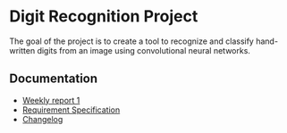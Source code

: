 # Digit Recognition Project
The goal of the project is to create a tool to recognize and classify hand-written digits from an image using convolutional neural networks.

## Documentation
- [Weekly report 1](https://github.com/jooniku/digit_recognition_project/blob/main/Documentation/Weekly_reports/week_1.md)
- [Requirement Specification](https://https://github.com/jooniku/digit_recognition_project/)
- [Changelog](https://github.com/jooniku/digit_recognition_project/blob/main/Documentation/changelog.md)
